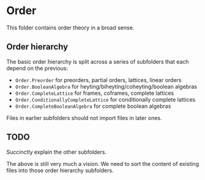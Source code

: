 # Order

This folder contains order theory in a broad sense.

## Order hierarchy

The basic order hierarchy is split across a series of subfolders that each depend on the previous:
* `Order.Preorder` for preorders, partial orders, lattices, linear orders
* `Order.BooleanAlgebra` for heyting/biheyting/coheyting/boolean algebras
* `Order.CompleteLattice` for frames, coframes, complete lattices
* `Order.ConditionallyCompleteLattice` for conditionally complete lattices
* `Order.CompleteBooleanAlgebra` for complete boolean algebras

Files in earlier subfolders should not import files in later ones.

## TODO

Succinctly explain the other subfolders.

The above is still very much a vision. We need to sort the content of existing files into those
order hierarchy subfolders.
